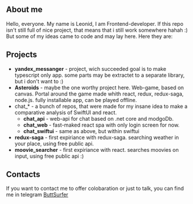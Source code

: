## About me
Hello, everyone. My name is Leonid, I am Frontend-developer.
If this repo isn't still full of nice project, that means that i still work somewhere hahah :)
But some of my ideas came to code and may lay here. Here they are:

## Projects
- **yandex_messanger** - project, wich succeeded goal is to make typescript only app. some parts may be extractet to a separate library, but i don't want to :)
- **Asteroids** - maybe the one worthy project here. Web-game, based on canvas. Portal around the game made whith react, redux, redux-saga, node.js. fully installable app, can be played offline.
- chat_* - a bunch of repos, that were made for my insane idea to make a comparative analysis of SwiftUI and react.
	- **chat_api** - web-api for chat based on .net core and modgoDb.
	- **chat_web** - fast-maked react spa with only login screen for now.
	- **chat_swiftui** - same as above, but within swiftui
- **redux-saga** - first expiriance with redux-saga. searching weather in your place, using free public api.
- **moovie_searcher** - first expiriance with react. searches moovies on input, using free public api :)

## Contacts
If you want to contact me to offer colobaration or just to talk, you can find me in telegram [ButtSurfer](https://t.me/buttsurfer)
